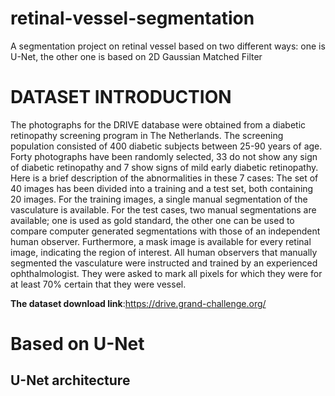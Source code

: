 # retinal-vessel-segmentation
A segmentation project on retinal vessel based on two different ways: one is U-Net, the other one is based on 2D Gaussian Matched Filter
# DATASET INTRODUCTION
The photographs for the DRIVE database were obtained from a diabetic retinopathy screening program in The Netherlands. The screening population consisted of 400 diabetic subjects between 25-90 years of age. Forty photographs have been randomly selected, 33 do not show any sign of diabetic retinopathy and 7 show signs of mild early diabetic retinopathy. Here is a brief description of the abnormalities in these 7 cases:
The set of 40 images has been divided into a training and a test set, both containing 20 images. For the training images, a single manual segmentation of the vasculature is available. For the test cases, two manual segmentations are available; one is used as gold standard, the other one can be used to compare computer generated segmentations with those of an independent human observer. Furthermore, a mask image is available for every retinal image, indicating the region of interest. All human observers that manually segmented the vasculature were instructed and trained by an experienced ophthalmologist. They were asked to mark all pixels for which they were for at least 70% certain that they were vessel.

**The dataset download link**:https://drive.grand-challenge.org/

# Based on U-Net

## U-Net architecture

